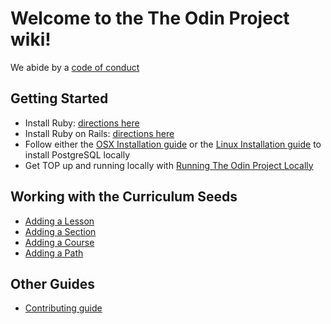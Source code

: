 # Welcome to the The Odin Project wiki!

We abide by a [code of conduct](https://github.com/TheOdinProject/theodinproject/tree/master/doc/code_of_conduct.md)

## Getting Started
* Install Ruby: [directions here](https://www.theodinproject.com/courses/ruby-programming/lessons/installing-ruby-ruby-programming)
* Install Ruby on Rails: [directions here](https://www.theodinproject.com/courses/ruby-on-rails/lessons/your-first-rails-application-ruby-on-rails)
* Follow either the [OSX Installation guide](https://github.com/TheOdinProject/theodinproject/wiki/OSX-Installation-Guide) or the [Linux Installation guide](https://github.com/TheOdinProject/theodinproject/wiki/Linux-Installation-Guide) to install PostgreSQL locally
* Get TOP up and running locally with [Running The Odin Project Locally](https://github.com/TheOdinProject/theodinproject/wiki/Running-The-Odin-Project-Locally)

## Working with the Curriculum Seeds
* [Adding a Lesson](https://github.com/TheOdinProject/theodinproject/wiki/Adding-a-Lesson)
* [Adding a Section](https://github.com/TheOdinProject/theodinproject/wiki/Adding-a-Section)
* [Adding a Course](https://github.com/TheOdinProject/theodinproject/wiki/Adding-a-Course)
* [Adding a Path](https://github.com/TheOdinProject/theodinproject/wiki/Adding-a-Path)

## Other Guides
* [Contributing guide](https://github.com/TheOdinProject/theodinproject/wiki/Contributing-Guide)